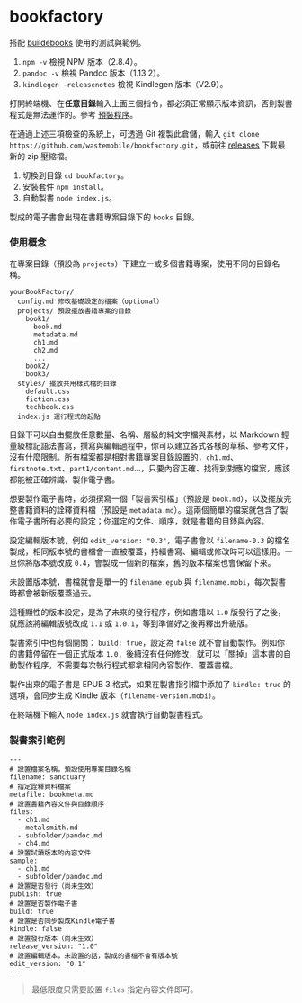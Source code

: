 bookfactory
===========

搭配 [buildebooks](https://www.npmjs.com/package/buildebooks) 使用的測試與範例。

1. `npm -v` 檢視 NPM 版本（2.8.4）。
2. `pandoc -v` 檢視 Pandoc 版本（1.13.2）。
3. `kindlegen -releasenotes` 檢視 Kindlegen 版本（V2.9）。

打開終端機、在**任意目錄**輸入上面三個指令，都必須正常顯示版本資訊，否則製書程式是無法運作的。參考 [預裝程序](https://github.com/wastemobile/buildebooks/blob/master/preinstall.md)。

在通過上述三項檢查的系統上，可透過 Git 複製此倉儲，輸入 `git clone https://github.com/wastemobile/bookfactory.git`，或前往 [releases](https://github.com/wastemobile/bookfactory/releases) 下載最新的 zip 壓縮檔。

1. 切換到目錄 `cd bookfactory`。
2. 安裝套件 `npm install`。
3. 自動製書 `node index.js`。

製成的電子書會出現在書籍專案目錄下的 `books` 目錄。

### 使用概念

在專案目錄（預設為 `projects`）下建立一或多個書籍專案，使用不同的目錄名稱。

```
yourBookFactory/
  config.md 修改基礎設定的檔案（optional）
  projects/ 預設擺放書籍專案的目錄
    book1/
      book.md
      metadata.md
      ch1.md
      ch2.md
      ...
    book2/
    book3/
  styles/ 擺放共用樣式檔的目錄
    default.css
    fiction.css
    techbook.css
  index.js 運行程式的起點
```

目錄下可以自由擺放任意數量、名稱、層級的純文字檔與素材，以 Markdown 輕量級標記語法書寫，撰寫與編輯過程中，你可以建立各式各樣的草稿、參考文件，沒有什麼限制。所有檔案都是相對書籍專案目錄設置的，`ch1.md`、`firstnote.txt`、`part1/content.md`...，只要內容正確、找得到對應的檔案，應該都能被正確辨識、製作電子書。

想要製作電子書時，必須撰寫一個「製書索引檔」（預設是 `book.md`），以及擺放完整書籍資料的詮釋資料檔（預設是 `metadata.md`）。這兩個簡單的檔案就包含了製作電子書所有必要的設定；你選定的文件、順序，就是書籍的目錄與內容。

設定編輯版本號，例如 `edit_version: "0.3"`，電子書會以 `filename-0.3` 的檔名製成，相同版本號的書檔會一直被覆蓋，持續書寫、編輯或修改時可以這樣用。一旦你將版本號改成 `0.4`，會製成一個新的檔案，舊的版本檔案也會保留下來。

未設置版本號，書檔就會是單一的 `filename.epub` 與 `filename.mobi`，每次製書時都會被新版覆蓋過去。

這種顯性的版本設定，是為了未來的發行程序，例如書籍以 `1.0` 版發行了之後，就應該將編輯版號改成 `1.1` 或 `1.0.1`，等到準備好之後再釋出升級版。

製書索引中也有個開關： `build: true`，設定為 `false` 就不會自動製作。例如你的書籍停留在一個正式版本 `1.0`，後續沒有任何修改，就可以「關掉」這本書的自動製作程序，不需要每次執行程式都拿相同內容製作、覆蓋書檔。

製作出來的電子書是 EPUB 3 格式，如果在製書指引檔中添加了 `kindle: true` 的選項，會同步生成 Kindle 版本（`filename-version.mobi`）。

在終端機下輸入 `node index.js` 就會執行自動製書程式。

### 製書索引範例

```
---
# 設置檔案名稱，預設使用專案目錄名稱
filename: sanctuary
# 指定詮釋資料檔案
metafile: bookmeta.md
# 設置書籍內容文件與目錄順序
files:
  - ch1.md
  - metalsmith.md
  - subfolder/pandoc.md
  - ch4.md
# 設置試讀版本的內容文件
sample:
  - ch1.md
  - subfolder/pandoc.md
# 設置是否發行（尚未生效）
publish: true
# 設置是否製作電子書
build: true
# 設置是否同步製成Kindle電子書
kindle: false
# 設置發行版本（尚未生效）
release_version: "1.0"
# 設置編輯版本，未設置的話，製成的書檔不會有版本號
edit_version: "0.1"
---
```

> 最低限度只需要設置 `files` 指定內容文件即可。